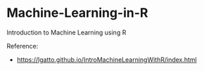 # Machine-Learning-in-R
Introduction to Machine Learning using R

Reference: 
- https://lgatto.github.io/IntroMachineLearningWithR/index.html 
